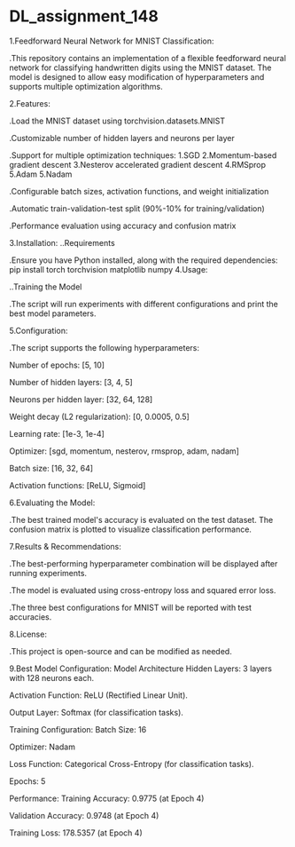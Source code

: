 # DL_assignment_148
1.Feedforward Neural Network for MNIST Classification:

.This repository contains an implementation of a flexible feedforward neural network for classifying handwritten digits using the MNIST dataset. The model is designed to allow easy modification of hyperparameters and supports multiple optimization algorithms.

2.Features:

.Load the MNIST dataset using torchvision.datasets.MNIST

.Customizable number of hidden layers and neurons per layer

.Support for multiple optimization techniques:
     1.SGD
     2.Momentum-based gradient descent
     3.Nesterov accelerated gradient descent
     4.RMSprop
     5.Adam
     5.Nadam

.Configurable batch sizes, activation functions, and weight initialization

.Automatic train-validation-test split (90%-10% for training/validation)

.Performance evaluation using accuracy and confusion matrix

3.Installation:
..Requirements

.Ensure you have Python installed, along with the required dependencies:
   pip install torch torchvision matplotlib numpy
4.Usage:

..Training the Model

.The script will run experiments with different configurations and print the best model parameters.

5.Configuration:

.The script supports the following hyperparameters:

  Number of epochs: [5, 10]

  Number of hidden layers: [3, 4, 5]

  Neurons per hidden layer: [32, 64, 128]

  Weight decay (L2 regularization): [0, 0.0005, 0.5]

  Learning rate: [1e-3, 1e-4]

   Optimizer: [sgd, momentum, nesterov, rmsprop, adam, nadam]

  Batch size: [16, 32, 64]

  Activation functions: [ReLU, Sigmoid]

6.Evaluating the Model:

.The best trained model's accuracy is evaluated on the test dataset. The confusion matrix is plotted to visualize classification performance.

7.Results & Recommendations:

.The best-performing hyperparameter combination will be displayed after running experiments.

.The model is evaluated using cross-entropy loss and squared error loss.

.The three best configurations for MNIST will be reported with test accuracies.
    
8.License:

.This project is open-source and can be modified as needed.

9.Best Model Configuration:
Model Architecture
Hidden Layers: 3 layers with 128 neurons each.

Activation Function: ReLU (Rectified Linear Unit).

Output Layer: Softmax (for classification tasks).

Training Configuration:
Batch Size: 16

Optimizer: Nadam

Loss Function: Categorical Cross-Entropy (for classification tasks).

Epochs: 5

Performance:
Training Accuracy: 0.9775 (at Epoch 4)

Validation Accuracy: 0.9748 (at Epoch 4)

Training Loss: 178.5357 (at Epoch 4)

